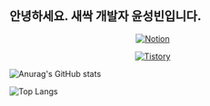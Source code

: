 ## 안녕하세요. 새싹 개발자 윤성빈입니다.
<div align="center">
  
  <!-- Notion Badge -->
  [<img src="https://img.shields.io/badge/Portfolio-%23000000.svg?style=for-the-badge&logo=notion&logoColor=white" alt="Notion" />](https://rowan-swift-32e.notion.site/7ac8e979844246479adf12af7c49476e?pvs=4)
  <!-- Tistory Badge -->
  [<img src="https://img.shields.io/badge/Tistory-%23000000.svg?style=for-the-badge&logo=tistory&logoColor=orange" alt="Tistory" />](https://udangtang-dev.tistory.com/)
</div>


![Anurag's GitHub stats](https://github-readme-stats.vercel.app/api?username=dbstjdqls14&show_icons=true&theme=radical)

![Top Langs](https://github-readme-stats.vercel.app/api/top-langs/?username=dbstjdqls14)

<div align="center">
  
